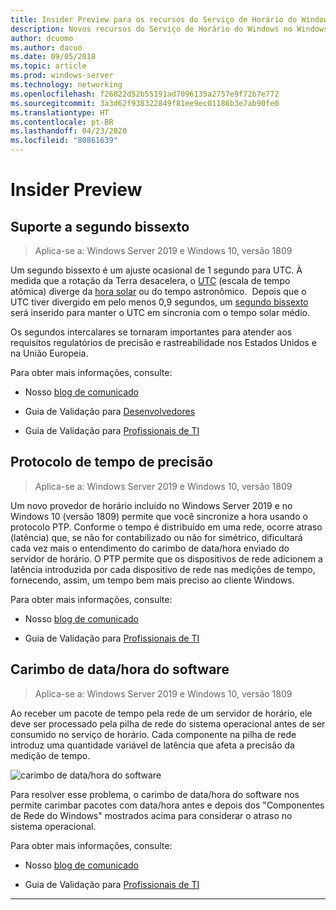 ```yaml
---
title: Insider Preview para os recursos do Serviço de Horário do Windows no Windows Server 2019
description: Novos recursos do Serviço de Horário do Windows no Windows Server 2019
author: dcuomo
ms.author: dacuo
ms.date: 09/05/2018
ms.topic: article
ms.prod: windows-server
ms.technology: networking
ms.openlocfilehash: f26822d52b55191ad7096135a2757e9f72b7e772
ms.sourcegitcommit: 3a3d62f938322849f81ee9ec01186b3e7ab90fe0
ms.translationtype: HT
ms.contentlocale: pt-BR
ms.lasthandoff: 04/23/2020
ms.locfileid: "80861639"
---
```

# <a name="insider-preview"></a>Insider Preview 


## <a name="leap-second-support"></a>Suporte a segundo bissexto


>Aplica-se a: Windows Server 2019 e Windows 10, versão 1809

Um segundo bissexto é um ajuste ocasional de 1 segundo para UTC. À medida que a rotação da Terra desacelera, o [UTC](https://en.wikipedia.org/wiki/Coordinated_Universal_Time) (escala de tempo atômica) diverge da [hora solar](https://en.wikipedia.org/wiki/Solar_time#Mean_solar_time) ou do tempo astronômico.  Depois que o UTC tiver divergido em pelo menos 0,9 segundos, um [segundo bissexto](https://en.wikipedia.org/wiki/Leap_second) será inserido para manter o UTC em sincronia com o tempo solar médio.

Os segundos intercalares se tornaram importantes para atender aos requisitos regulatórios de precisão e rastreabilidade nos Estados Unidos e na União Europeia.

Para obter mais informações, consulte:

-  Nosso [blog de comunicado](https://blogs.technet.microsoft.com/networking/2018/07/18/top10-ws2019-hatime/)

-  Guia de Validação para [Desenvolvedores](https://aka.ms/Dev-LeapSecond)

-  Guia de Validação para [Profissionais de TI](https://aka.ms/ITPro-LeapSecond)


## <a name="precision-time-protocol"></a>Protocolo de tempo de precisão

>Aplica-se a: Windows Server 2019 e Windows 10, versão 1809

Um novo provedor de horário incluído no Windows Server 2019 e no Windows 10 (versão 1809) permite que você sincronize a hora usando o protocolo PTP. Conforme o tempo é distribuído em uma rede, ocorre atraso (latência) que, se não for contabilizado ou não for simétrico, dificultará cada vez mais o entendimento do carimbo de data/hora enviado do servidor de horário. O PTP permite que os dispositivos de rede adicionem a latência introduzida por cada dispositivo de rede nas medições de tempo, fornecendo, assim, um tempo bem mais preciso ao cliente Windows.

Para obter mais informações, consulte:

-  Nosso [blog de comunicado](https://blogs.technet.microsoft.com/networking/2018/07/18/top10-ws2019-hatime/)

-  Guia de Validação para [Profissionais de TI](https://aka.ms/PTPValidation)


## <a name="software-timestamping"></a>Carimbo de data/hora do software

>Aplica-se a: Windows Server 2019 e Windows 10, versão 1809

Ao receber um pacote de tempo pela rede de um servidor de horário, ele deve ser processado pela pilha de rede do sistema operacional antes de ser consumido no serviço de horário. Cada componente na pilha de rede introduz uma quantidade variável de latência que afeta a precisão da medição de tempo.

![carimbo de data/hora do software](../media/Windows-Time-Service/software-timestamping.png)

Para resolver esse problema, o carimbo de data/hora do software nos permite carimbar pacotes com data/hora antes e depois dos "Componentes de Rede do Windows" mostrados acima para considerar o atraso no sistema operacional.

Para obter mais informações, consulte:

-  Nosso [blog de comunicado](https://blogs.technet.microsoft.com/networking/2018/07/18/top10-ws2019-hatime/)

-  Guia de Validação para [Profissionais de TI](https://github.com/Microsoft/SDN/blob/master/FeatureGuide/Validation%20Guide%20-%20RS5%20-%20Software%20Timestamping.docx)



---